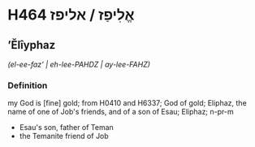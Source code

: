 # H464 אֱלִיפַז / אליפז

## ʼĔlîyphaz

_(el-ee-faz' | eh-lee-PAHDZ | ay-lee-FAHZ)_

### Definition

my God is [fine] gold; from H0410 and H6337; God of gold; Eliphaz, the name of one of Job's friends, and of a son of Esau; Eliphaz; n-pr-m

- Esau's son, father of Teman
- the Temanite friend of Job
